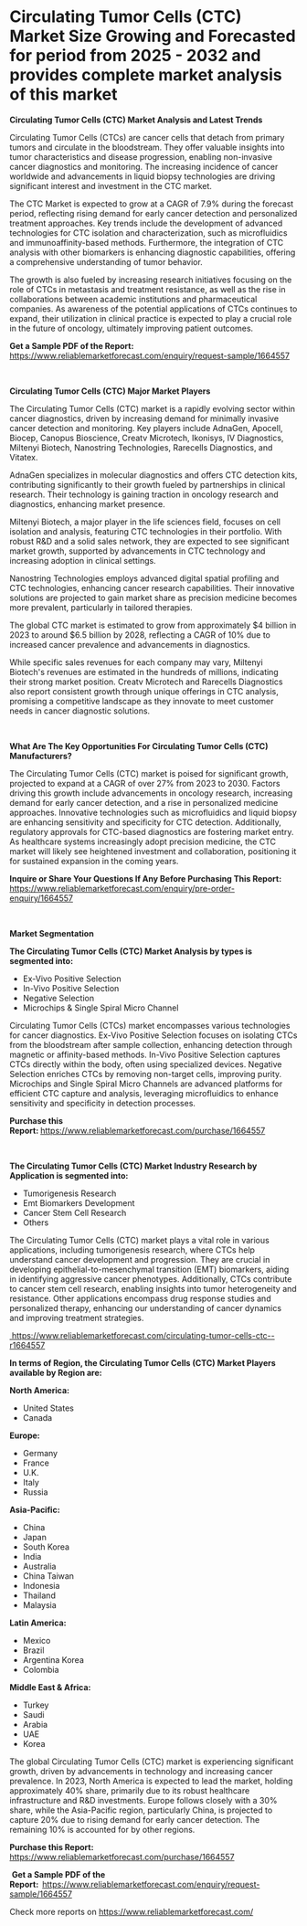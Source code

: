 <p><h1>Circulating Tumor Cells (CTC) Market Size Growing and Forecasted for period from 2025 - 2032 and provides complete market analysis of this market</h1></p><p><strong>Circulating Tumor Cells (CTC) Market Analysis and Latest Trends</strong></p>
<p><p>Circulating Tumor Cells (CTCs) are cancer cells that detach from primary tumors and circulate in the bloodstream. They offer valuable insights into tumor characteristics and disease progression, enabling non-invasive cancer diagnostics and monitoring. The increasing incidence of cancer worldwide and advancements in liquid biopsy technologies are driving significant interest and investment in the CTC market. </p><p>The CTC Market is expected to grow at a CAGR of 7.9% during the forecast period, reflecting rising demand for early cancer detection and personalized treatment approaches. Key trends include the development of advanced technologies for CTC isolation and characterization, such as microfluidics and immunoaffinity-based methods. Furthermore, the integration of CTC analysis with other biomarkers is enhancing diagnostic capabilities, offering a comprehensive understanding of tumor behavior.</p><p>The growth is also fueled by increasing research initiatives focusing on the role of CTCs in metastasis and treatment resistance, as well as the rise in collaborations between academic institutions and pharmaceutical companies. As awareness of the potential applications of CTCs continues to expand, their utilization in clinical practice is expected to play a crucial role in the future of oncology, ultimately improving patient outcomes.</p></p>
<p><strong>Get a Sample PDF of the Report:&nbsp;</strong> <a href="https://www.reliablemarketforecast.com/enquiry/request-sample/1664557?utm_campaign=3171&utm_medium=2&utm_source=Github&utm_content=ia&utm_term=23032025&utm_id=circulating-tumor-cells-ctc">https://www.reliablemarketforecast.com/enquiry/request-sample/1664557</a></p>
<p>&nbsp;</p>
<p><strong>Circulating Tumor Cells (CTC) Major Market Players</strong></p>
<p><p>The Circulating Tumor Cells (CTC) market is a rapidly evolving sector within cancer diagnostics, driven by increasing demand for minimally invasive cancer detection and monitoring. Key players include AdnaGen, Apocell, Biocep, Canopus Bioscience, Creatv Microtech, Ikonisys, IV Diagnostics, Miltenyi Biotech, Nanostring Technologies, Rarecells Diagnostics, and Vitatex.</p><p>AdnaGen specializes in molecular diagnostics and offers CTC detection kits, contributing significantly to their growth fueled by partnerships in clinical research. Their technology is gaining traction in oncology research and diagnostics, enhancing market presence. </p><p>Miltenyi Biotech, a major player in the life sciences field, focuses on cell isolation and analysis, featuring CTC technologies in their portfolio. With robust R&D and a solid sales network, they are expected to see significant market growth, supported by advancements in CTC technology and increasing adoption in clinical settings.</p><p>Nanostring Technologies employs advanced digital spatial profiling and CTC technologies, enhancing cancer research capabilities. Their innovative solutions are projected to gain market share as precision medicine becomes more prevalent, particularly in tailored therapies.</p><p>The global CTC market is estimated to grow from approximately $4 billion in 2023 to around $6.5 billion by 2028, reflecting a CAGR of 10% due to increased cancer prevalence and advancements in diagnostics. </p><p>While specific sales revenues for each company may vary, Miltenyi Biotech's revenues are estimated in the hundreds of millions, indicating their strong market position. Creatv Microtech and Rarecells Diagnostics also report consistent growth through unique offerings in CTC analysis, promising a competitive landscape as they innovate to meet customer needs in cancer diagnostic solutions.</p></p>
<p>&nbsp;</p>
<p><strong>What Are The Key Opportunities For Circulating Tumor Cells (CTC) Manufacturers?</strong></p>
<p><p>The Circulating Tumor Cells (CTC) market is poised for significant growth, projected to expand at a CAGR of over 27% from 2023 to 2030. Factors driving this growth include advancements in oncology research, increasing demand for early cancer detection, and a rise in personalized medicine approaches. Innovative technologies such as microfluidics and liquid biopsy are enhancing sensitivity and specificity for CTC detection. Additionally, regulatory approvals for CTC-based diagnostics are fostering market entry. As healthcare systems increasingly adopt precision medicine, the CTC market will likely see heightened investment and collaboration, positioning it for sustained expansion in the coming years.</p></p>
<p><strong>Inquire or Share Your Questions If Any Before Purchasing This Report:</strong> <a href="https://www.reliablemarketforecast.com/enquiry/pre-order-enquiry/1664557?utm_campaign=3171&utm_medium=2&utm_source=Github&utm_content=ia&utm_term=23032025&utm_id=circulating-tumor-cells-ctc">https://www.reliablemarketforecast.com/enquiry/pre-order-enquiry/1664557</a></p>
<p>&nbsp;</p>
<p><strong>Market Segmentation</strong></p>
<p><strong>The Circulating Tumor Cells (CTC) Market Analysis by types is segmented into:</strong></p>
<p><ul><li>Ex-Vivo Positive Selection</li><li>In-Vivo Positive Selection</li><li>Negative Selection</li><li>Microchips & Single Spiral Micro Channel</li></ul></p>
<p><p>Circulating Tumor Cells (CTCs) market encompasses various technologies for cancer diagnostics. Ex-Vivo Positive Selection focuses on isolating CTCs from the bloodstream after sample collection, enhancing detection through magnetic or affinity-based methods. In-Vivo Positive Selection captures CTCs directly within the body, often using specialized devices. Negative Selection enriches CTCs by removing non-target cells, improving purity. Microchips and Single Spiral Micro Channels are advanced platforms for efficient CTC capture and analysis, leveraging microfluidics to enhance sensitivity and specificity in detection processes.</p></p>
<p><strong>Purchase this Report:&nbsp;</strong><a href="https://www.reliablemarketforecast.com/purchase/1664557?utm_campaign=3171&utm_medium=2&utm_source=Github&utm_content=ia&utm_term=23032025&utm_id=circulating-tumor-cells-ctc">https://www.reliablemarketforecast.com/purchase/1664557</a></p>
<p>&nbsp;</p>
<p><strong>The Circulating Tumor Cells (CTC) Market Industry Research by Application is segmented into:</strong></p>
<p><ul><li>Tumorigenesis Research</li><li>Emt Biomarkers Development</li><li>Cancer Stem Cell Research</li><li>Others</li></ul></p>
<p><p>The Circulating Tumor Cells (CTC) market plays a vital role in various applications, including tumorigenesis research, where CTCs help understand cancer development and progression. They are crucial in developing epithelial-to-mesenchymal transition (EMT) biomarkers, aiding in identifying aggressive cancer phenotypes. Additionally, CTCs contribute to cancer stem cell research, enabling insights into tumor heterogeneity and resistance. Other applications encompass drug response studies and personalized therapy, enhancing our understanding of cancer dynamics and improving treatment strategies.</p></p>
<p><a href="https://www.reliablemarketforecast.com/circulating-tumor-cells-ctc--r1664557?utm_campaign=3171&utm_medium=2&utm_source=Github&utm_content=ia&utm_term=23032025&utm_id=circulating-tumor-cells-ctc">&nbsp;https://www.reliablemarketforecast.com/circulating-tumor-cells-ctc--r1664557</a></p>
<p><strong>In terms of Region, the Circulating Tumor Cells (CTC) Market Players available by Region are:</strong></p>
<p>
    <p> <strong> North America: </strong>
        <ul>
            <li>United States</li>
            <li>Canada</li>
        </ul>
        </p> 
    <p> <strong> Europe: </strong>
        <ul>
            <li>Germany</li>
            <li>France</li>
            <li>U.K.</li>
            <li>Italy</li>
            <li>Russia</li>
        </ul>
        </p> 
    <p> <strong> Asia-Pacific: </strong>
        <ul>
            <li>China</li>
            <li>Japan</li>
            <li>South Korea</li>
            <li>India</li>
            <li>Australia</li>
            <li>China Taiwan</li>
            <li>Indonesia</li>
            <li>Thailand</li>
            <li>Malaysia</li>
        </ul>
        </p> 
    <p> <strong> Latin America: </strong>
        <ul>
            <li>Mexico</li>
            <li>Brazil</li>
            <li>Argentina Korea</li>
            <li>Colombia</li>
        </ul>
        </p> 
    <p> <strong> Middle East & Africa: </strong>
        <ul>
            <li>Turkey</li>
            <li>Saudi</li>
            <li>Arabia</li>
            <li>UAE</li>
            <li>Korea</li>
        </ul>
    </p>
    </p>
<p><p>The global Circulating Tumor Cells (CTC) market is experiencing significant growth, driven by advancements in technology and increasing cancer prevalence. In 2023, North America is expected to lead the market, holding approximately 40% share, primarily due to its robust healthcare infrastructure and R&D investments. Europe follows closely with a 30% share, while the Asia-Pacific region, particularly China, is projected to capture 20% due to rising demand for early cancer detection. The remaining 10% is accounted for by other regions.</p></p>
<p><strong>Purchase this Report: </strong><a href="https://www.reliablemarketforecast.com/purchase/1664557?utm_campaign=3171&utm_medium=2&utm_source=Github&utm_content=ia&utm_term=23032025&utm_id=circulating-tumor-cells-ctc">https://www.reliablemarketforecast.com/purchase/1664557</a></p>
<p>&nbsp;<strong>Get a Sample PDF of the Report:&nbsp;&nbsp;</strong><a href="https://www.reliablemarketforecast.com/enquiry/request-sample/1664557?utm_campaign=3171&utm_medium=2&utm_source=Github&utm_content=ia&utm_term=23032025&utm_id=circulating-tumor-cells-ctc">https://www.reliablemarketforecast.com/enquiry/request-sample/1664557</a></p>
<p><strong></strong></p>
<p>Check more reports on <a href="https://www.reliablemarketforecast.com/?utm_campaign=3171&utm_medium=2&utm_source=Github&utm_content=ia&utm_term=23032025&utm_id=circulating-tumor-cells-ctc">https://www.reliablemarketforecast.com/</a></p>